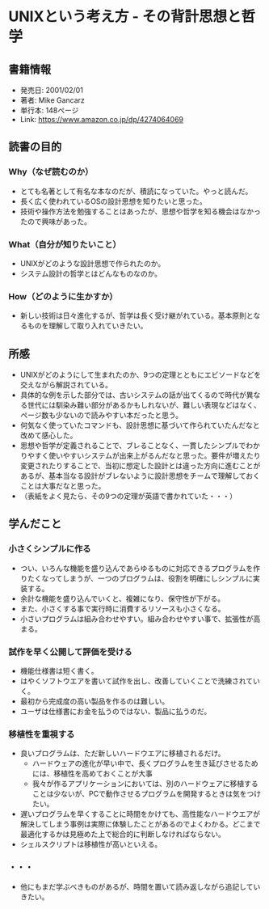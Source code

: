 # UNIXという考え方 - その背計思想と哲学

## 書籍情報

- 発売日: 2001/02/01
- 著者: Mike Gancarz
- 単行本: 148ページ
- Link: https://www.amazon.co.jp/dp/4274064069


## 読書の目的

### Why（なぜ読むのか）

- とても名著として有名な本なのだが、積読になっていた。やっと読んだ。
- 長く広く使われているOSの設計思想を知りたいと思った。
- 技術や操作方法を勉強することはあったが、思想や哲学を知る機会はなかったので興味があった。

### What（自分が知りたいこと）

- UNIXがどのような設計思想で作られたのか。
- システム設計の哲学とはどんなものなのか。

### How（どのように生かすか）

- 新しい技術は日々進化するが、哲学は長く受け継がれている。基本原則となるものを理解して取り入れていきたい。

## 所感

- UNIXがどのようにして生まれたのか、9つの定理とともにエビソードなどを交えながら解説されている。
- 具体的な例を示した部分では、古いシステムの話が出てくるので時代が異なる世代には馴染み難い部分があるかもしれないが、難しい表現などはなく、ページ数も少ないので読みやすい本だったと思う。
- 何気なく使っていたコマンドも、設計思想に基づいて作られていたんだなと改めて感心した。
- 思想や哲学が定義されることで、ブレることなく、一貫したシンプルでわかりやすく使いやすいシステムが出来上がるんだなと思った。要件が増えたり変更されたりすることで、当初に想定した設計とは違った方向に進むことがあるが、基本当なる設計がブレないように設計思想をチームで理解しておくことは大事だなと思った。
- （表紙をよく見たら、その9つの定理が英語で書かれていた・・・）

## 学んだこと

### 小さくシンプルに作る

- つい、いろんな機能を盛り込んであらゆるものに対応できるプログラムを作りたくなってしまうが、一つのプログラムは、役割を明確にしシンプルに実装する。
- 余計な機能を盛り込んでいくと、複雑になり、保守性が下がる。
- また、小さくする事で実行時に消費するリソースも小さくなる。
- 小さいプログラムは組み合わせやすい。組み合わせやすい事で、拡張性が高まる。

### 試作を早く公開して評価を受ける

- 機能仕様書は短く書く。
- はやくソフトウエアを書いて試作を出し、改善していくことで洗練されていく。
- 最初から完成度の高い製品を作るのは難しい。
- ユーザは仕様書にお金を払うのではない、製品に払うのだ。

### 移植性を重視する

- 良いプログラムは、ただ新しいハードウエアに移植されるだけ。
  - ハードウェアの進化が早い中で、長くプログラムを生き延びさせるためには、移植性を高めておくことが大事
  - 我々が作るアプリケーションにおいては、別のハードウェアに移植することは少ないが、PCで動作させるプログラムを開発するときは気をつけたい。
- 遅いプログラムを早くすることに時間をかけても、高性能なハードウエアが解決してしまう事例は実際に体験したことがあるのでよくわかる。どこまで最適化するかは見極めた上で総合的に判断しなければならない。
- シェルスクリプトは移植性が高いといえる。

### ・・・

- 他にもまだ学ぶべきものがあるが、時間を置いて読み返しながら追記していきたい。
